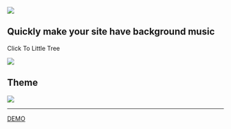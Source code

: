 ![](http://ohhzjlczd.bkt.clouddn.com/NFPlayer1.png)

## Quickly make your site have background music

Click To Little Tree

![](http://ohhzjlczd.bkt.clouddn.com/NFPlayer2.png)

## Theme
![](http://ohhzjlczd.bkt.clouddn.com/NFPlayer.png)

----------------------
[DEMO]()
